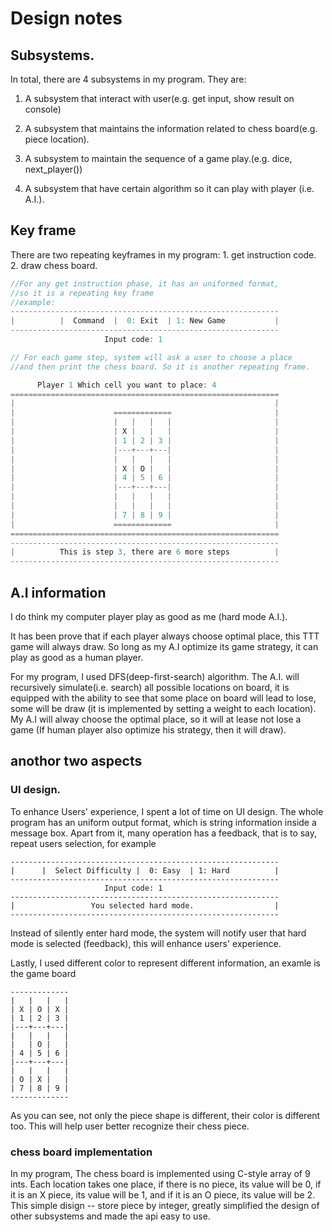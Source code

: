 # Design notes 



## Subsystems.

In total, there are 4 subsystems in my program. They are:

1. A subsystem that interact with user(e.g. get input, show result on console)
   
2. A subsystem that maintains the information related to chess board(e.g. piece location).
   
3. A subsystem to maintain the sequence of a game play.(e.g. dice, next_player())
   
4. A subsystem that have certain algorithm so it can play with player (i.e. A.I.).

## Key frame

There are two repeating keyframes in my program: 1. get instruction code. 2. draw chess board.

```C
//For any get instruction phase, it has an uniformed format,
//so it is a repeating key frame
//example: 
------------------------------------------------------------
|          |  Command  |  0: Exit  | 1: New Game           |
------------------------------------------------------------
                     Input code: 1

// For each game step, system will ask a user to choose a place
//and then print the chess board. So it is another repeating frame.

      Player 1 Which cell you want to place: 4
============================================================
|                                                          |
|                      =============                       |
|                      |   |   |   |                       |
|                      | X |   |   |                       |
|                      | 1 | 2 | 3 |                       |
|                      |---+---+---|                       |
|                      |   |   |   |                       |
|                      | X | O |   |                       |
|                      | 4 | 5 | 6 |                       |
|                      |---+---+---|                       |
|                      |   |   |   |                       |
|                      |   |   |   |                       |
|                      | 7 | 8 | 9 |                       |
|                      =============                       |
============================================================
------------------------------------------------------------
|          This is step 3, there are 6 more steps          |
------------------------------------------------------------
```

## A.I information

I do think my computer player play as good as me (hard mode A.I.).

It has been prove that if each player always choose optimal place, this TTT game will always draw. So long as my A.I optimize its game strategy, it can play as good as a human player.

For my program, I used DFS(deep-first-search) algorithm. The A.I. will recursively simulate(i.e. search) all possible locations on board, it is equipped with the ability to see that some place on board will lead to lose, some will be draw (it is implemented by setting a weight to each location). My A.I will alway choose the optimal place, so it will at lease not lose a game (If human player also optimize his strategy, then it will draw).

## anothor two aspects

### UI design.

To enhance Users' experience, I spent a lot of time on UI design.
The whole program has an uniform output format, which is string information inside a message box.
Apart from it, many operation has a feedback, that is to say, repeat users selection, for example
```
------------------------------------------------------------
|      |  Select Difficulty |  0: Easy  | 1: Hard          |
------------------------------------------------------------
                     Input code: 1
------------------------------------------------------------
|                 You selected hard mode.                  |
------------------------------------------------------------
```
Instead of silently enter hard mode, the system will notify user that hard mode is selected (feedback), this will enhance users' experience.

Lastly, I used different color to represent different information, an examle is the game board
```
-------------
|   |   |   |
| X | O | X |
| 1 | 2 | 3 |
|---+---+---|
|   |   |   |
|   | O |   |
| 4 | 5 | 6 |
|---+---+---|
|   |   |   |
| O | X |   |
| 7 | 8 | 9 |
-------------
```
As you can see, not only the piece shape is different, their color is different too. This will help user better recognize their chess piece.

### chess board implementation

In my program, The chess board is implemented using C-style array of 9 ints. Each location takes one place, if there is no piece, its value will be 0, if it is an X piece, its value will be 1, and if it is an O piece, its value will be 2. This simple disign -- store piece by integer, greatly simplified the design of other subsystems and made the api easy to use.